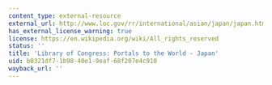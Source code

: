 ```yaml
---
content_type: external-resource
external_url: http://www.loc.gov/rr/international/asian/japan/japan.html
has_external_license_warning: true
license: https://en.wikipedia.org/wiki/All_rights_reserved
status: ''
title: 'Library of Congress: Portals to the World - Japan'
uid: b0321df7-1b98-40e1-9eaf-68f207e4c910
wayback_url: ''
---
```

